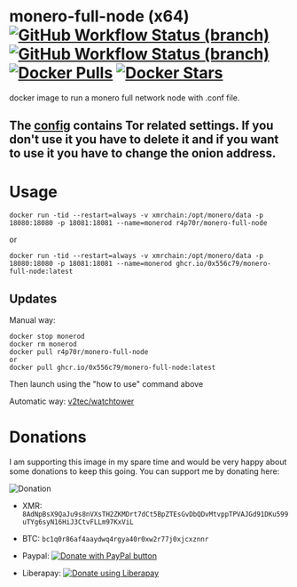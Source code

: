# monero-full-node (x64) [![GitHub Workflow Status (branch)](https://img.shields.io/github/actions/workflow/status/0x556c79/monero-full-node/publish-docker-package.yml?branch=master)](https://github.com/0x556c79/monero-full-node/actions/workflows/publish-docker-package.yml) [![GitHub Workflow Status (branch)](https://img.shields.io/github/actions/workflow/status/0x556c79/monero-full-node/publish-docker-image.yml?branch=master)](https://github.com/0x556c79/monero-full-node/actions/workflows/publish-docker-image.yml) [![Docker Pulls](https://badgen.net/docker/pulls/r4p70r/monero-full-node?icon=docker&label=pulls)](https://hub.docker.com/r/r4p70r/monero-full-node/) [![Docker Stars](https://badgen.net/docker/stars/r4p70r/monero-full-node?icon=docker&label=stars)](https://hub.docker.com/r/r4p70r/monero-full-node/)

docker image to run a monero full network node with .conf file.

## The [config](https://github.com/0x556c79/monero-full-node/blob/master/bitmonero.conf) contains Tor related settings. If you don't use it you have to delete it and if you want to use it you have to change the onion address.

# Usage

`docker run -tid --restart=always -v xmrchain:/opt/monero/data -p 18080:18080 -p 18081:18081 --name=monerod r4p70r/monero-full-node`

or

`docker run -tid --restart=always -v xmrchain:/opt/monero/data -p 18080:18080 -p 18081:18081 --name=monerod ghcr.io/0x556c79/monero-full-node:latest`

## Updates
Manual way:
```
docker stop monerod
docker rm monerod
docker pull r4p70r/monero-full-node
or
docker pull ghcr.io/0x556c79/monero-full-node:latest
```
Then launch using the "how to use" command above
    
Automatic way: [v2tec/watchtower](https://github.com/v2tec/watchtower)

# Donations

I am supporting this image in my spare time and would be very happy about some donations to keep this going.
You can support me by donating here:

![Donation](https://drive.google.com/uc?export=download&id=1zZ_hz6Sgn7Qy5seu2aiGHu8tdlXEZLMF)
- XMR: `8AdNpBsX9QaJu9s8nVXsTH2ZKMDrt7dCt5BpZTEsGvDbQDvMtvppTPVAJGd91DKu599uTYg6syN16HiJ3CtvFLLm97KxViL`

- BTC: `bc1q0r86af4aaydwq4rgya40r0xw2r77j0xjcxznnr`

- Paypal: <noscript><a href="https://www.paypal.com/donate?hosted_button_id=SVVFPC4LU26LC"><img alt="Donate with PayPal button" src="https://www.paypalobjects.com/en_US/i/btn/btn_donate_SM.gif"></a></noscript>

- Liberapay: <noscript><a href="https://liberapay.com/0x556c79/donate"><img alt="Donate using Liberapay" src="https://liberapay.com/assets/widgets/donate.svg"></a></noscript>
